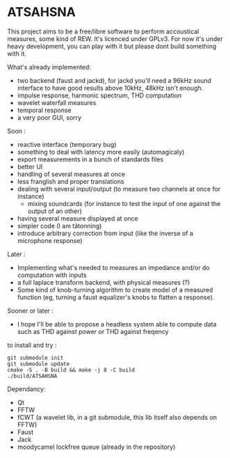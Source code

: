 # ATSAHSNA

This project aims to be a free/libre software to perform accoustical measures, some kind of REW.
It's licenced under GPLv3. For now it's under heavy development, you can play with it but please dont build something with it.

What's already implemented:
- two backend (faust and jackd), for jackd you'll need a 96kHz sound interface to have good results above 10kHz, 48kHz isn't enough.
- impulse response, harmonic spectrum, THD computation
- wavelet waterfall measures
- temporal response
- a very poor GUI, sorry

Soon :
- reactive interface (temporary bug)
- something to deal with latency more easily (automagicaly)
- export measurements in a bunch of standards files
- better UI
- handling of several measures at once
- less franglish and proper translations
- dealing with several input/output (to measure two channels at once for instance)
  - mixing soundcards (for instance to test the input of one against the output of an other)
- having several measure displayed at once
- simpler code (I am tâtonning)
- introduce arbitrary correction from input (like the inverse of a microphone response)

Later :
- Implementing what's needed to measures an impedance and/or do computation with inputs
- a full laplace transform backend, with physical measures (?)
- Some kind of knob-turning algorithm to create model of a measured function (eg, turning a faust equalizer's knobs to flatten a response).

Sooner or later :
- I hope I'll be able to propose a headless system able to compute data such as THD against power or THD against freqency


to install and try :
```
git submodule init
git submodule update
cmake -S . -B build && make -j 8 -C build
./build/ATSAHSNA 
```

Dependancy:
* Qt
* FFTW
* fCWT (a wavelet lib, in a git submodule, this lib itself also depends on FFTW)
* Faust
* Jack
* moodycamel lockfree queue (already in the repository)
